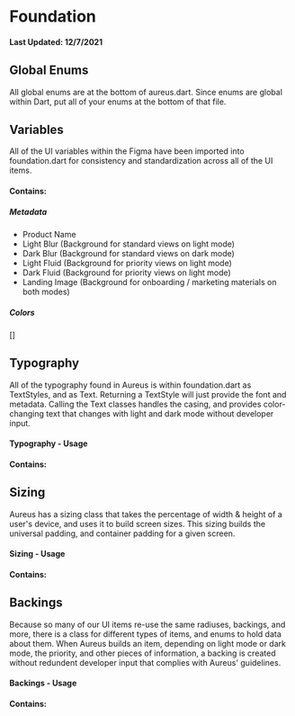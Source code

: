 # Foundation 
#### Last Updated: 12/7/2021

## Global Enums
All global enums are at the bottom of aureus.dart. Since enums are global within Dart, put all of your enums at the bottom of that file. 


## Variables 
All of the UI variables within the Figma have been imported into foundation.dart for consistency and standardization across all of the UI items. 

#### Contains:
##### Metadata
- Product Name
- Light Blur (Background for standard views on light mode)
- Dark Blur (Background for standard views on dark mode)
- Light Fluid (Background for priority views on light mode)
- Dark Fluid (Background for priority views on light mode)
- Landing Image (Background for onboarding / marketing materials on both modes)

##### Colors
[]




## Typography
All of the typography found in Aureus is within foundation.dart as TextStyles, and as Text. Returning a TextStyle will just provide the font and metadata. Calling the Text classes handles the casing, and provides color-changing text that changes with light and dark mode without developer input. 

#### Typography - Usage

#### Contains:

## Sizing
Aureus has a sizing class that takes the percentage of width & height of a user's device, and uses it to build screen sizes. This sizing builds the universal padding, and container padding for a given screen. 


#### Sizing - Usage

#### Contains:

## Backings
Because so many of our UI items re-use the same radiuses, backings, and more, there is a class for different types of items, and enums to hold data about them. When Aureus builds an item, depending on light mode or dark mode, the priority, and other pieces of information, a backing is created without redundent developer input that complies with Aureus' guidelines. 

#### Backings - Usage

#### Contains: